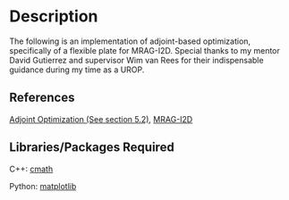 # Description

The following is an implementation of adjoint-based optimization, specifically of a flexible plate for MRAG-I2D. Special thanks to my mentor David Gutierrez and supervisor Wim van Rees for their indispensable guidance during my time as a UROP.


## References

[Adjoint Optimization (See section 5.2)](https://www.researchgate.net/publication/305342885_Using_adjoint-based_optimization_to_study_kinematics_and_deformation_of_flapping_wings),
[MRAG-I2D](https://cse-lab.seas.harvard.edu/files/cse-lab/files/research_numerics_wpm_2015_rossinelli2015a.pdf)


## Libraries/Packages Required
C++: [cmath](https://www.cplusplus.com/reference/cmath/)

Python: [matplotlib](https://matplotlib.org/)
